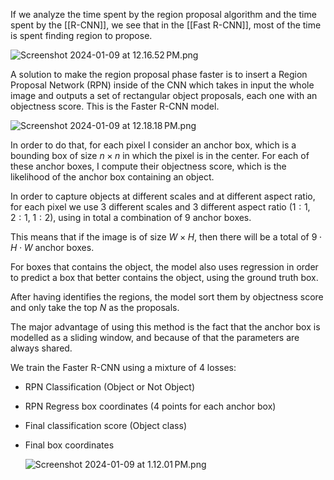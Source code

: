 If we analyze the time spent by the region proposal algorithm and the time spent by the [[R-CNN]], we see that in the [[Fast R-CNN]], most of the time is spent finding region to propose.

![Screenshot 2024-01-09 at 12.16.52 PM.png](Screenshot_2024-01-09_at_12.16.52_PM.png)

A solution to make the region proposal phase faster is to insert a Region Proposal Network (RPN) inside of the CNN which takes in input the whole image and outputs a set of rectangular object proposals, each one with an objectness score. This is the Faster R-CNN model.

![Screenshot 2024-01-09 at 12.18.18 PM.png](Screenshot_2024-01-09_at_12.18.18_PM.png)

In order to do that, for each pixel I consider an anchor box, which is a bounding box of size $n \times n$ in which the pixel is in the center. For each of these anchor boxes, I compute their objectness score, which is the likelihood of the anchor box containing an object. 

In order to capture objects at different scales and at different aspect ratio, for each pixel we use $3$ different scales and $3$ different aspect ratio ($1:1$, $2:1$, $1:2$), using in total a combination of $9$ anchor boxes.

This means that if the image is of size $W \times  H$, then there will be a total of $9 \cdot H \cdot W$ anchor boxes.

For boxes that contains the object, the model also uses regression in order to predict a box that better contains the object, using the ground truth box.

After having identifies the regions, the model sort them by objectness score and only take the top $N$ as the proposals.

The major advantage of using this method is the fact that the anchor box is modelled as a sliding window, and because of that the parameters are always shared.

We train the Faster R-CNN using a mixture of 4 losses:

- RPN Classification (Object or Not Object)
- RPN Regress box coordinates (4 points for each anchor box)
- Final classification score (Object class)
- Final box coordinates
    
    ![Screenshot 2024-01-09 at 1.12.01 PM.png](Screenshot_2024-01-09_at_1.12.01_PM.png)
    
